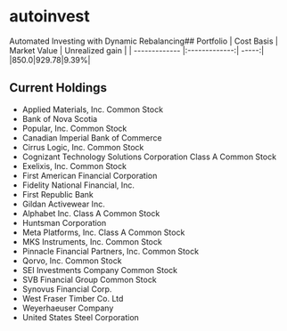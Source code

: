# autoinvest
Automated Investing with Dynamic Rebalancing## Portfolio
| Cost Basis | Market Value | Unrealized gain |
| ------------- |:-------------:| -----:|
|850.0|929.78|9.39%|

## Current Holdings
- Applied Materials, Inc. Common Stock
- Bank of Nova Scotia
- Popular, Inc. Common Stock
- Canadian Imperial Bank of Commerce
- Cirrus Logic, Inc. Common Stock
- Cognizant Technology Solutions Corporation Class A Common Stock
- Exelixis, Inc. Common Stock
- First American Financial Corporation
- Fidelity National Financial, Inc.
- First Republic Bank
- Gildan Activewear Inc.
- Alphabet Inc. Class A Common Stock
- Huntsman Corporation
- Meta Platforms, Inc. Class A Common Stock
- MKS Instruments, Inc. Common Stock
- Pinnacle Financial Partners, Inc. Common Stock
- Qorvo, Inc. Common Stock
- SEI Investments Company Common Stock
- SVB Financial Group Common Stock
- Synovus Financial Corp.
- West Fraser Timber Co. Ltd
- Weyerhaeuser Company
- United States Steel Corporation
